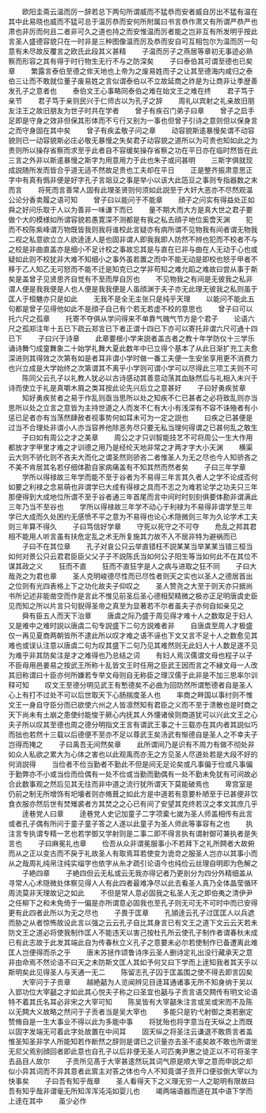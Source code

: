 <!-- { "loadSidebar": true } -->
　　欧阳圭斋云温而厉一辞若总下两句所谓威而不猛恭而安者威自厉出不猛有温在其中此易晓也威而不猛可总于温厉恭而安何所附属曰书言恭作肃又有所谓严恭严也肃也非厉而何且二者非可久之道也持之而安惟温而厉者能之岂非互有所发明乎按此言圣人盛德容貌只在一时非是三种图像温而厉及恭而安自可互相包尔为温而厉一句意有未尽故反覆言之欧氏此段其义甚精
　　子温而厉子之燕居等章初无事迹必熟察而形容之其有得于时行物生无行不与之防深矣
　　子曰泰伯其可谓至德也已矣章
　　繁露言泰伯至德之侔天地也上帝为之废易姓而子之让其至德海内咸归之泰伯三让而不敢就位董子废易姓之言似谓泰伯以不立故延商之祚是为让商非让季歴善发孔子之意者也
　　泰伯文王心事略同泰伯之难在始文王之难在终
　　君子笃于亲节
　　君子笃于亲则民兴于仁师古以为孔子之辞
　　周礼以宾射之礼亲故旧朋友注王之故旧朋友为世子时共在学者
　　曾子有疾召门弟子曰章
　　曾子之启手足即是守身之效非但保其形体而不亏行又别为一事也但曾子引诗之意则但以保身言之而守身固在其中矣
　　曾子有疾孟敬子问之章
　　动容貌斯逺暴慢矣谓不动容貌则已一动容貌斯必庄必敬无暴慢之失矣君子动容貌之道所以为可贵也知如此之为贵则所以操存省察而求至乎此者自不容缓矣操存省察之功在平日亦在临时然皆在此三言之外非以斯逺暴慢之斯字为用意用力于此也朱子或问甚明
　　三斯字俱就现成説随所发而皆合乎道无适不然故足贵也工夫却在平日
　　正是整齐振肃意思正字中有真有僞非便是好字孔子言爼豆之事是举小以该大此笾豆之事则专指器数之末而言
　　将死而言善常人固有此理圣贤则何须如此説至于大奸大恶亦不尽然观温公论分香卖履之语可知
　　曾子曰以能问于不能章
　　顔子之问实有得益处正如舜之好问乐取于人以为善非一味谦下而已
　　量不期大而大方是真大世之君子要做个大的模様如所谓容貌若愚寛深不测都是有我之私去顔子地位奚啻天渊
　　犯而不校陈紫峰谓万物既皆我则我将谁校此言疑亦有病所谓不见物我有间者谓无物我二视之私意欲立立人欲逹逹人是也固非谓人即我我即人防然不辨也犯而不校者不与之校是非曲直盖亦是细小不足计校之事故忘其是与直在已非与曲在人无动于心也或疑如此则不校犹非大难不知细小之事外虽若置之而中不能无动是即校也怒于甲者不移于乙人知乙无可怒而不能不迁是知克已之学非苟知之难允蹈之难故曰尝从事于斯矣是盖曾子见贤思齐自觉有不至而厚自厉也
　　不见物我之有间是无彼我之私非谓人便是我我便是人也人便是我我便是人虽顔渊于夫子亦无此理无彼我之私则虽于匡人于桓魋亦只是如此
　　无我不是全无主张只是纯乎天理
　　以能问不能此五句都是曾子见得他如此不是顔子自己有个若无若虚不校的意思也
　　曾子曰可以托六尺之孤章
　　托寄不夺俱从学问得来不单靠气魄气节方是个君子
　　论语六尺之孤郑注年十五已下疏云郑言已下者正谓十四已下亦可以寄托非谓六尺可通十四已下
　　子曰兴于诗章
　　此章要根小学来説者盖古者之教十年学防仪十三学乐诵诗舞勺成童舞象二十始学礼舞大夏此数年中已立得个基本了从此日渐扩充工夫愈深进则其得效之次第有如是者耳非谓小学时做一番工夫便一生安坐享用更不消费力也兴立成是大学始终之次第谓其不离乎小学则可谓小学可以尽得此三项工夫则不可
　　陈同父云孔子以礼教人犹必以古诗感动其善意动荡其血脉然后与礼相入未兴于诗而使立于礼是真嚼木屑之类耳按此论先兴后立之意甚好
　　子曰好勇疾贫章
　　知好勇疾贫者之易于作乱则亟当思所以处之知疾不仁已甚者之必将致乱则亦当思所以处之立言之意皆为主持世道之人而发不仁有大小有浅深有不容不诛殛者有小惩已足者亦有当荡然肆赦者视事势何如耳未可为一定之説也
　　曰疾之已甚便是过当不合理处非谓小人亦当容养他除恶务尽只要无私当理何得谓之已甚何乱之敢生
　　子曰如有周公之才之美章
　　周公之才只训智能技艺不可将周公一生大作用都放才字甲里才难之才训德之用乃是经纶天地非常之才两才字大小天渊
　　横渠云大则不骄化则不吝夫大而化之谓圣然则骄吝二者惟圣人为无之尽也今人知骄吝之不美不肯居其名若仔细体勘自家病痛盖有不知其然而然者矣
　　子曰三年学章
　　学所以得禄故三年学而能不至于谷者为不易得三年言其久者人之学不论成否何如要之利禄之念易萌也非谓学已大成有得禄之具而不志之为难若论学之功夫只三年那便得到大成地位所谓不至于谷者通三年首尾而言中间时时刻刻俱要体勘非谓满此三年乃当不至谷也
　　学所以得禄故三年学不动心于利禄为不易得非谓学至三年学已大成而久处困约无感愤不平之意为不易得也论心术隠微则三年为久论学术工夫则三年算不得久
　　子曰笃信好学章
　　守死以死守之不可夺
　　危乱之邦其君相不能用人听言虽有扶危定乱之术无所复施其力故不入不居非特为避祸而已
　　子曰不在其位章
　　孔子对哀公只云举直错枉不説某某当举某某当错三桓当如何对景公只云君君臣臣父父子子不説陈氏当如何公子阳生等当如何此不在其位不谋其政之义
　　狂而不直
　　狂而不直狂字是人之病与进取之狂不同
　　子曰大哉尧之为君也章
　　圣人克明峻德尽性而已尽性者则天之实也以圣人之德居首出之位则有光四表格上下之功化故夫子仰叹之
　　圣人赞尧之大至于则天亦只据尚书所记述非能凿空而作是言此不惟见前圣后圣心德相契精微之极亦正足明唐虞史臣见而知之所以片言只句貎得圣帝之真至为显著若不尔者虽夫子亦何自如亲见之
　　舜有臣五人而天下治章
　　唐虞之际乃盛于周见得才难十人之数取足于妇人又是难中之难时説以唐虞二句专説盛下二句方説难者非
　　自唐虞至周人才极盛仅一再见夏商两朝皆所不逮此所以叹才难之语不诬也下文又言不足十人之数愈见其难也或误认注意以唐虞二句为叹其盛下二句乃见其难然则无此妇人十人数足遂不见为难乎非其防矣注是才之难得也乃总结之词
　　有妇人焉汉儒谓文母也程子以子不臣母用邑姜易之按武王所称十乱皆文王时任用之臣武王因而言之不縁文母一人改其旧称谓曰十臣亦何所嫌若专举文母则自无称臣之理汉儒于此非是不加三思率尔训释可知
　　叹文王至德分明见武王有慙德矣不必曲为回防然所谓慙德者自是圣人心上有打不过处不可以后世取天下心肠揣度圣人也
　　率商之畔国以事纣则不惟文王一身自守臣分而已欲使六州之人皆凛然知有君臣之义而不至于溃散也是时商之天下尚未有土崩之患使纣能悛于厥心内抚其人外懐诸侯则商道犹可以兴此文王之心夫子所以叹其至德也周之德分明指文王言有谓武王事之十三载亦在其内者其説似巧而拙也若然十三载以后德便不至亦不足以尊武王矣汤武有惭德自是圣人之不幸夫子岂得而掩之
　　子曰禹吾无间然矣章
　　此所谓间乃是识有不周力有做不彻处非如众人私欲之累大为心体之害也以此观禹而亦无之方见圣人尽道处若是大段不好的何消説得
　　当俭者不俭当勤者不勤此不但是间无足论矣或凡事偏于俭或凡事偏于勤弊亦不小或当俭而俭偶有一处不俭或当勤而勤偶有一处不勤未免犹有可间故必合此数事观之然后见其无往而非中道之流行犹所谓天下莫能破焉也
　　卑宫室是仍前之制无所增饰有圯壊者则亦脩葺之如此方是中道若有意要朴陋至于已甚便非饮食衣服亦然后世有焚雉裘者方其焚之之心已有间了安望其克终若汉之孝文其庶几乎
　　逹巷党人曰章
　　逹巷党人史记加童子二字项槖七嵗为圣人师盖相传有此言或者孔子偶有所问于童子童子答之人遂以此童子为圣人师此等事容有之也
　　执注言专执谓专精一艺也若学御又学射则是二事二即不得言执有谓射御可兼执者是失言也
　　子曰麻冕礼也章
　　俭吾从众非谓冕服事小不若拜下之礼所闗者大故俯而从之正以变古而不戾于礼故圣人有取焉耳若使变为诡竒之服圣人岂亦以其事小而从之哉周礼纯帛注纯实缁字也依字从糸才疏引论语今也纯俭云丝理自明即为色解之
　　子絶四章
　　子絶四但云无私或云无我亦得记者乃更剖分为四分外精细盖从寻常人心术隠微处体察见得人人有此四者最难净尽以此去看圣人真乃全体晶莹循环周流莫非天理故记之如此
　　不但是常人意必固我之私圣人无之即伯夷之清伊尹之任柳下之和未免倚于一偏是亦所谓意必固我也至孔子则无可无不可时中而已安得更有此四者此所以为无之尽也
　　子畏于匡章
　　孔頴逹云孔子过匡匡人以兵遮而胁之从者惊怖故设此言以强之云云孔子自比其身言已有文王之道下文云云天若未防文王之道必将使我制作匡人不能违天以害己按杜孔所云使孔子制作者谓春秋未成已有此志故于此发其端此自为传春秋立义孔子之意要未必尔若使制作已备遭离此难匡人岂便得而杀之乎
　　唐末苏拯作颂鲁诗序云圣人删诗定礼出没行藏承天之意非由命焉不然论语不曰天之未防斯文匡人其如予何又曰下学而上逹知我者其天乎以斯明矣此见得圣人与天通一无二
　　陈留志孔子囚于匡盖围之使不得去即言囚矣
　　大宰问于子贡章
　　越絶嚭为人览闻辨见目逹耳通诸事无所不知身纳于吴以入郢功位大宰嚭之才如此其心悦夫子称之曰圣宜也嚭与子贡言语交闗传有明文论语特不着其氏名耳必非宋之大宰可知
　　陈吴皆有大宰嚭朱注言或吴或宋而不及陈以无闗大义故略之然问于子贡者当是吴大宰也
　　多能只是钓弋射御之类若删定赞脩自是一生大事业不得以此为多能中事
　　将犹殆也将字意当在天纵之上而既以固字发端无可着此字处故置在中间耳
　　固天纵之将圣注云谦退不敢质言者盖惟圣知圣非学人所能知若作断然之辞则是谓已之识量亦去圣不逺矣故不敢也所谓坐无尼父焉别顔回者即此意也自孔子以后非便无圣人可匹夷尹惠之徒正以不可将圣字去品目人故尔
　　子贡所见髙于大宰甚逺然玩其词气原是顺大宰之意而申説之却似小异其词而不异其意者此賔主对答之体也今人不知竟谓子贡开口便驳倒大宰以为快事矣
　　子曰吾有知乎哉章
　　圣人看得天下之义理无穷一人之聪明有限故曰吾有知乎哉非谓毫无所知浑浑沌沌如婴儿也
　　竭两端语器而道在其中语下学而上逹在其中
　　虽少必作
